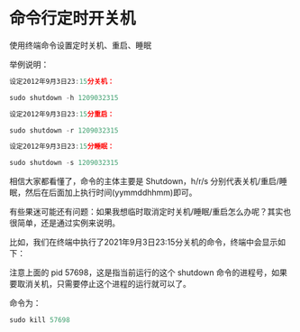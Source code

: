 # 命令行定时开关机
使用终端命令设置定时关机、重启、睡眠

举例说明：

```js
设定2012年9月3日23:15分关机：

sudo shutdown -h 1209032315

设定2012年9月3日23:15分重启：

sudo shutdown -r 1209032315

设定2012年9月3日23:15分睡眠：

sudo shutdown -s 1209032315
```
相信大家都看懂了，命令的主体主要是 Shutdown，h/r/s 分别代表关机/重启/睡眠，然后在后面加上执行时间(yymmddhhmm)即可。

有些果迷可能还有问题：如果我想临时取消定时关机/睡眠/重启怎么办呢？其实也很简单，还是通过实例来说明。

比如，我们在终端中执行了2021年9月3日23:15分关机的命令，终端中会显示如下：


注意上面的 pid 57698，这是指当前运行的这个 shutdown 命令的进程号，如果要取消关机，只需要停止这个进程的运行就可以了。

命令为：
```js
sudo kill 57698
```